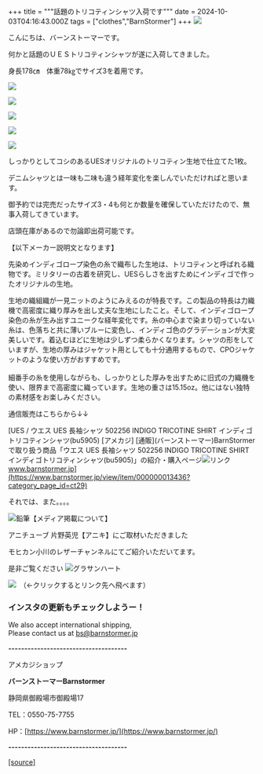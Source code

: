 +++
title = """話題のトリコティンシャツ入荷です"""
date = 2024-10-03T04:16:43.000Z
tags = ["clothes","BarnStormer"]
+++
[![](https://stat.ameba.jp/user_images/20231023/16/barnstormer-go/b2/03/p/o0420015015354743273.png)](https://ameblo.jp/barnstormer-go/entry-12825670498.html)

こんにちは、バーンストーマーです。

何かと話題のＵＥＳトリコティンシャツが遂に入荷してきました。

身長178㎝　体重78㎏でサイズ3を着用です。

[![](https://stat.ameba.jp/user_images/20241003/13/barnstormer-go/e1/e6/j/o0466070015493555243.jpg)](https://stat.ameba.jp/user_images/20241003/13/barnstormer-go/e1/e6/j/o0466070015493555243.jpg)

[![](https://stat.ameba.jp/user_images/20241003/13/barnstormer-go/e0/0d/j/o0466070015493555246.jpg)](https://stat.ameba.jp/user_images/20241003/13/barnstormer-go/e0/0d/j/o0466070015493555246.jpg)

[![](https://stat.ameba.jp/user_images/20241003/13/barnstormer-go/b6/8f/j/o0466070015493555248.jpg)](https://stat.ameba.jp/user_images/20241003/13/barnstormer-go/b6/8f/j/o0466070015493555248.jpg)

[![](https://stat.ameba.jp/user_images/20241003/13/barnstormer-go/3d/54/j/o0465069815493555251.jpg)](https://stat.ameba.jp/user_images/20241003/13/barnstormer-go/3d/54/j/o0465069815493555251.jpg)

[![](https://stat.ameba.jp/user_images/20241003/13/barnstormer-go/2c/ce/j/o0464069615493555253.jpg)](https://stat.ameba.jp/user_images/20241003/13/barnstormer-go/2c/ce/j/o0464069615493555253.jpg)

しっかりとしてコシのあるUESオリジナルのトリコティン生地で仕立てた1枚。

デニムシャツとは一味も二味も違う経年変化を楽しんでいただければと思います。

御予約では完売だったサイズ3・4も何とか数量を確保していただけたので、無事入荷してきています。

店頭在庫があるので勿論即出荷可能です。

【以下メーカー説明文となります】

先染めインディゴロープ染色の糸で織布した生地は、トリコティンと呼ばれる織物です。ミリタリーの古着を研究し、UESらしさを出すためにインディゴで作ったオリジナルの生地。  
  
生地の織組織が一見ニットのようにみえるのが特長です。この製品の特長は力織機で高密度に織り厚みを出し丈夫な生地にしたこと。そして、インディゴロープ染色の糸が生み出すユニークな経年変化です。糸の中心まで染まり切っていない糸は、色落ちと共に薄いブルーに変色し、インディゴ色のグラデーションが大変美しいです。着込むほどに生地は少しずつ柔らかくなります。シャツの形をしていますが、生地の厚みはジャケット用としても十分通用するもので、CPOジャケットのような使い方がおすすめです。  
   
細番手の糸を使用しながらも、しっかりとした厚みを出すために旧式の力織機を使い、限界まで高密度に織っています。生地の重さは15.15oz。他にはない独特の素材感をお楽しみください。

通信販売はこちらから↓↓

[UES / ウエス UES 長袖シャツ 502256 INDIGO TRICOTINE SHIRT インディゴトリコティンシャツ(bu5905) \[アメカジ\] \[通販\](バーンストーマー)BarnStormer で取り扱う商品「ウエス UES 長袖シャツ 502256 INDIGO TRICOTINE SHIRT インディゴトリコティンシャツ(bu5905)」の紹介・購入ページ![リンク](https://c.stat100.ameba.jp/ameblo/symbols/v3.20.0/svg/gray/editor_link.svg)www.barnstormer.jp](https://www.barnstormer.jp/view/item/000000013436?category_page_id=ct29)

それでは、また。。。。

![鉛筆](https://stat100.ameba.jp/blog/ucs/img/char/char3/519.png)【メディア掲載について】

アニチューブ 片野英児【アニキ】にご取材いただきました

モヒカン小川のレザーチャンネルにてご紹介いただいてます。

是非ご覧ください ![グラサンハート](https://stat100.ameba.jp/blog/ucs/img/char/char3/148.png)

[![](https://stat.ameba.jp/user_images/20230412/16/barnstormer-go/6a/23/p/o0108010815269242493.png)](https://www.instagram.com/barnstormer_daily/)　（←クリックするとリンク先へ飛べます）

### インスタの更新もチェックしようー！

We also accept international shipping,  
Please contact us at bs@barnstormer.jp

**\-------------------------------------**

アメカジショップ

**バーンストーマーBarnstormer**

静岡県御殿場市御殿場17

TEL：0550-75-7755

HP：[https://www.barnstormer.jp/](https://www.barnstormer.jp/)

**\-------------------------------------**

[[source]](https://ameblo.jp/barnstormer-go/entry-12869857020.html)
